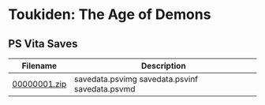 # Toukiden: The Age of Demons

## PS Vita Saves

| Filename | Description |
|----------|-------------|
| [00000001.zip](00000001.zip) | savedata.psvimg savedata.psvinf savedata.psvmd  |
